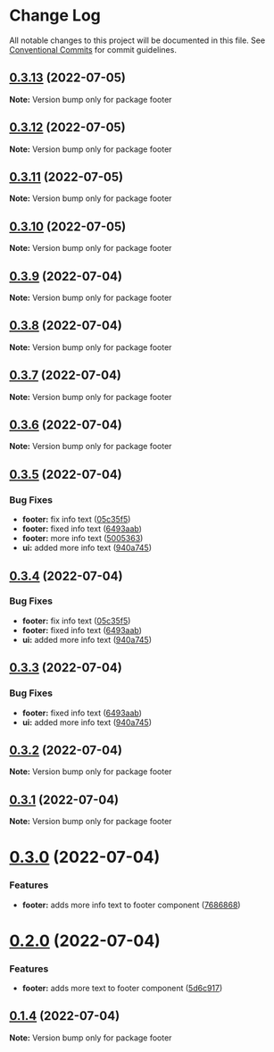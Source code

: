 # Change Log

All notable changes to this project will be documented in this file.
See [Conventional Commits](https://conventionalcommits.org) for commit guidelines.

## [0.3.13](https://github.com/jerkovicl/lerna-playground/compare/v0.3.12...v0.3.13) (2022-07-05)

**Note:** Version bump only for package footer

## [0.3.12](https://github.com/jerkovicl/lerna-playground/compare/v0.3.9...v0.3.12) (2022-07-05)

**Note:** Version bump only for package footer

## [0.3.11](https://github.com/jerkovicl/lerna-playground/compare/v0.3.9...v0.3.11) (2022-07-05)

**Note:** Version bump only for package footer

## [0.3.10](https://github.com/jerkovicl/lerna-playground/compare/v0.3.9...v0.3.10) (2022-07-05)

**Note:** Version bump only for package footer

## [0.3.9](https://github.com/jerkovicl/lerna-playground/compare/v0.3.8...v0.3.9) (2022-07-04)

**Note:** Version bump only for package footer

## [0.3.8](https://github.com/jerkovicl/lerna-playground/compare/v0.3.7...v0.3.8) (2022-07-04)

**Note:** Version bump only for package footer

## [0.3.7](https://github.com/jerkovicl/lerna-playground/compare/v0.3.6...v0.3.7) (2022-07-04)

**Note:** Version bump only for package footer

## [0.3.6](https://github.com/jerkovicl/lerna-playground/compare/v0.3.5...v0.3.6) (2022-07-04)

**Note:** Version bump only for package footer

## [0.3.5](https://github.com/jerkovicl/lerna-playground/compare/v0.3.2...v0.3.5) (2022-07-04)

### Bug Fixes

- **footer:** fix info text ([05c35f5](https://github.com/jerkovicl/lerna-playground/commit/05c35f5fd7c713d19dc042a48601735bc1d52d19))
- **footer:** fixed info text ([6493aab](https://github.com/jerkovicl/lerna-playground/commit/6493aabebf96705b155c844acdbf8f3984c1d264))
- **footer:** more info text ([5005363](https://github.com/jerkovicl/lerna-playground/commit/500536396e4e559262af8793c1c6dfebe912c033))
- **ui:** added more info text ([940a745](https://github.com/jerkovicl/lerna-playground/commit/940a7453b390d06eb876dec620d02b811bfbb047))

## [0.3.4](https://github.com/jerkovicl/lerna-playground/compare/v0.3.2...v0.3.4) (2022-07-04)

### Bug Fixes

- **footer:** fix info text ([05c35f5](https://github.com/jerkovicl/lerna-playground/commit/05c35f5fd7c713d19dc042a48601735bc1d52d19))
- **footer:** fixed info text ([6493aab](https://github.com/jerkovicl/lerna-playground/commit/6493aabebf96705b155c844acdbf8f3984c1d264))
- **ui:** added more info text ([940a745](https://github.com/jerkovicl/lerna-playground/commit/940a7453b390d06eb876dec620d02b811bfbb047))

## [0.3.3](https://github.com/jerkovicl/lerna-playground/compare/v0.3.2...v0.3.3) (2022-07-04)

### Bug Fixes

- **footer:** fixed info text ([6493aab](https://github.com/jerkovicl/lerna-playground/commit/6493aabebf96705b155c844acdbf8f3984c1d264))
- **ui:** added more info text ([940a745](https://github.com/jerkovicl/lerna-playground/commit/940a7453b390d06eb876dec620d02b811bfbb047))

## [0.3.2](https://github.com/jerkovicl/lerna-playground/compare/v0.3.1...v0.3.2) (2022-07-04)

**Note:** Version bump only for package footer

## [0.3.1](https://github.com/jerkovicl/lerna-playground/compare/v0.3.0...v0.3.1) (2022-07-04)

**Note:** Version bump only for package footer

# [0.3.0](https://github.com/jerkovicl/lerna-playground/compare/v0.2.0...v0.3.0) (2022-07-04)

### Features

- **footer:** adds more info text to footer component ([7686868](https://github.com/jerkovicl/lerna-playground/commit/76868689bca7a9b388a85821af23524a7ec3fd91))

# [0.2.0](https://github.com/jerkovicl/lerna-playground/compare/v0.1.4...v0.2.0) (2022-07-04)

### Features

- **footer:** adds more text to footer component ([5d6c917](https://github.com/jerkovicl/lerna-playground/commit/5d6c9179e250c2ea838a6f04892915e8ec65a4fd))

## [0.1.4](https://github.com/igal-harel-sage/leran-playground/compare/v0.1.3...v0.1.4) (2022-07-04)

**Note:** Version bump only for package footer
